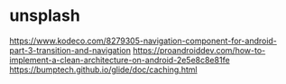 # unsplash

https://www.kodeco.com/8279305-navigation-component-for-android-part-3-transition-and-navigation
https://proandroiddev.com/how-to-implement-a-clean-architecture-on-android-2e5e8c8e81fe
https://bumptech.github.io/glide/doc/caching.html